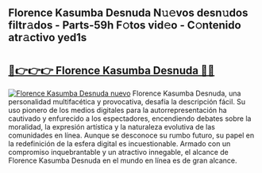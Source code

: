 ## Florence Kasumba Desnuda N𝚞𝚎vos desn𝚞dos filtr𝚊dos - Parts-59h F𝚘tos vid𝚎o - C𝚘ntenido atr𝚊ctivo yed1s

# <h2><a href="http://mb6xks.tromn.icu/?c=Florence+Kasumba+Desnuda">🔗👉👉👉 Florence Kasumba Desnuda 🔗🔗</a></h2>

[![Florence Kasumba Desnuda nuevo](https://i.imgur.com/pEAQMta.gif)](http://mb6xks.tromn.icu/?c=Florence+Kasumba+Desnuda)
Florence Kasumba Desnuda, una personalidad multifacética y provocativa, desafía la descripción fácil. Su uso pionero de los medios digitales para la autorrepresentación ha cautivado y enfurecido a los espectadores, encendiendo debates sobre la moralidad, la expresión artística y la naturaleza evolutiva de las comunidades en línea. Aunque se desconoce su rumbo futuro, su papel en la redefinición de la esfera digital es incuestionable. Armado con un compromiso inquebrantable y un atractivo innegable, el alcance de Florence Kasumba Desnuda en el mundo en línea es de gran alcance.
